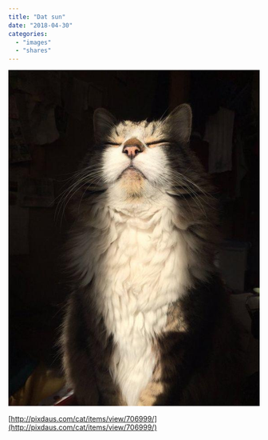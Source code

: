 ```yaml
---
title: "Dat sun"
date: "2018-04-30"
categories: 
  - "images"
  - "shares"
---
```


![](images/tumblr_p7zuf0JWPz1qz4vrlo1_640.jpg)

[http://pixdaus.com/cat/items/view/706999/](http://pixdaus.com/cat/items/view/706999/)
